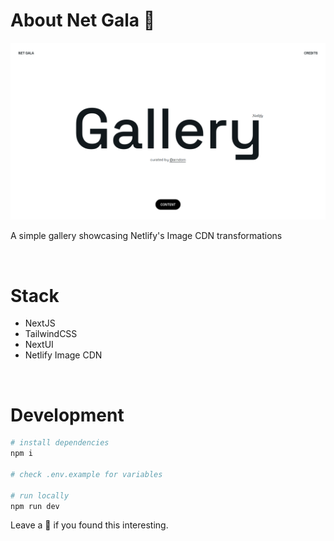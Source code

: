 # About Net Gala 🌟
<img src="public/banner.png" alt="banner-demo" />

A simple gallery showcasing Netlify's Image CDN transformations

&nbsp;

# Stack
- NextJS
- TailwindCSS
- NextUI
- Netlify Image CDN

&nbsp;

# Development
```bash
# install dependencies
npm i

# check .env.example for variables

# run locally
npm run dev
```

Leave a 🌟 if you found this interesting.